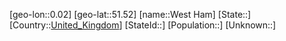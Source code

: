 ﻿---
location: [51.52,0.02]
type: City
tags:
- geo/City


SpocWebEntityId: 35568
isDeleted: false
confidential: public

---
[geo-lon::0.02]
[geo-lat::51.52]
[name::West Ham]
[State::]
[Country::[United_Kingdom](geo/Continent/Europe/United_Kingdom.md)]
[StateId::]
[Population::]
[Unknown::]

